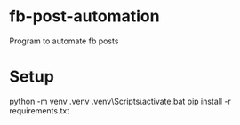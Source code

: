 # fb-post-automation
Program to automate fb posts

# Setup
python -m venv .venv
.venv\Scripts\activate.bat
pip install -r requirements.txt

